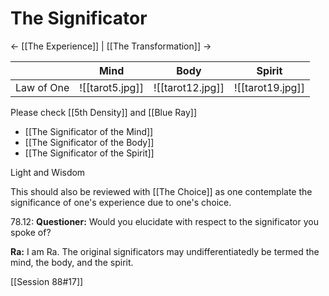 # The Significator
<- [[The Experience]] | [[The Transformation]] ->

|            | Mind                  | Body                  | Spirit           |
| ---------- | --------------------- | --------------------- | ---------------- |
| Law of One | ![[tarot5.jpg]]       | ![[tarot12.jpg]]      | ![[tarot19.jpg]] |
Please check [[5th Density]] and [[Blue Ray]]

- [[The Significator of the Mind]]
- [[The Significator of the Body]]
- [[The Significator of the Spirit]]

Light and Wisdom

This should also be reviewed with [[The Choice]] as one contemplate the significance of one's experience due to one's choice.

78.12: **Questioner:** Would you elucidate with respect to the significator you spoke of?

**Ra:** I am Ra. The original significators may undifferentiatedly be termed the mind, the body, and the spirit.

[[Session 88#17]]